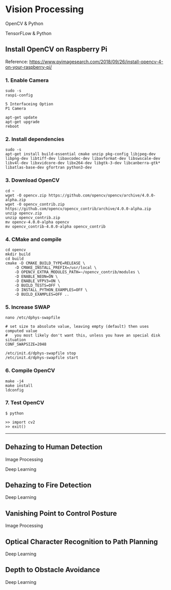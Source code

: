 # Vision Processing
OpenCV & Python

TensorFLow & Python

## Install OpenCV on Raspberry Pi
Reference: https://www.pyimagesearch.com/2018/09/26/install-opencv-4-on-your-raspberry-pi/

### 1. Enable Camera
```
sudo -s
raspi-config
```
```
5 Interfaceing Option
P1 Camera
```
```
apt-get update
apt-get upgrade
reboot
```
### 2. Install dependencies
```
sudo -s
apt-get install build-essential cmake unzip pkg-config libjpeg-dev libpng-dev libtiff-dev libavcodec-dev libavformat-dev libswscale-dev libv4l-dev libxvidcore-dev libx264-dev libgtk-3-dev libcanberra-gtk* libatlas-base-dev gfortran python3-dev
```
### 3. Download OpenCV
```
cd ~
wget -O opencv.zip https://github.com/opencv/opencv/archive/4.0.0-alpha.zip
wget -O opencv_contrib.zip https://github.com/opencv/opencv_contrib/archive/4.0.0-alpha.zip
unzip opencv.zip
unzip opencv_contrib.zip
mv opencv-4.0.0-alpha opencv
mv opencv_contrib-4.0.0-alpha opencv_contrib
```
### 4. CMake and compile
```
cd opencv
mkdir build
cd build
cmake -D CMAKE_BUILD_TYPE=RELEASE \
    -D CMAKE_INSTALL_PREFIX=/usr/local \
    -D OPENCV_EXTRA_MODULES_PATH=~/opencv_contrib/modules \
    -D ENABLE_NEON=ON \
    -D ENABLE_VFPV3=ON \
    -D BUILD_TESTS=OFF \
    -D INSTALL_PYTHON_EXAMPLES=OFF \
    -D BUILD_EXAMPLES=OFF ..
```
### 5. Increase SWAP
```
nano /etc/dphys-swapfile
```
```
# set size to absolute value, leaving empty (default) then uses computed value
#   you most likely don't want this, unless you have an special disk situation
CONF_SWAPSIZE=2048
```
```
/etc/init.d/dphys-swapfile stop
/etc/init.d/dphys-swapfile start
```
### 6. Compile OpenCV
```
make -j4
make install
ldconfig
```
### 7. Test OpenCV
```
$ python
```
```
>> import cv2
>> exit()
```
----------
## Dehazing to Human Detection
Image Processing

Deep Learning

## Dehazing to Fire Detection
Deep Learning

## Vanishing Point to Control Posture
Image Processing

## Optical Character Recognition to Path Planning
Deep Learning

## Depth to Obstacle Avoidance
Deep Learning
